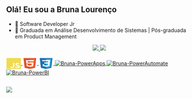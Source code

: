 ## Olá! Eu sou a Bruna Lourenço

- 🔭 Software Developer Jr
- 🌱 Graduada em Análise Desenvolvimento de Sistemas | Pós-graduada em Product Management
 

<div align="center">
  <a href="https://github.com/brullourenco">
  <img height="150em" src="https://github-readme-stats.vercel.app/api?username=brullourenco&show_icons=true&theme=dracula&include_all_commits=true&count_private=true"/>
  <img height="150em" src="https://github-readme-stats.vercel.app/api/top-langs/?username=brullourenco&layout=compact&langs_count=7&theme=dracula"/>
</div>
<div style="display: inline_block"><br>
  <img align="center" alt="Bruna-Js" height="30" width="40" src="https://raw.githubusercontent.com/devicons/devicon/master/icons/javascript/javascript-plain.svg">
  <img align="center" alt="Bruna-HTML" height="30" width="40" src="https://raw.githubusercontent.com/devicons/devicon/master/icons/html5/html5-original.svg">
  <img align="center" alt="Bruna-CSS" height="30" width="40" src="https://raw.githubusercontent.com/devicons/devicon/master/icons/css3/css3-original.svg">
  <img align="center" alt="Bruna-PowerApps" height="30" width="40" src="https://img.icons8.com/?size=100&id=jXuZmZPUKCPS&format=png&color=000000">
  <img align="center" alt="Bruna-PowerAutomate" height="30" width="40" src="https://img.icons8.com/?size=100&id=kTTt25v6Drpd&format=png&color=000000">
  <img align="center" alt="Bruna-PowerBI" height="30" width="40" src="https://img.icons8.com/?size=100&id=qYfwpsRXEcpc&format=png&color=000000">
</div>
</div>
  
  ##
<div>
  <a href="https://www.linkedin.com/in/brullourenco/" target="_blank"><img src="https://img.shields.io/badge/-LinkedIn-%230077B5?style=for-the-badge&logo=linkedin&logoColor=white" target="_blank"></a> 
</div>
 
